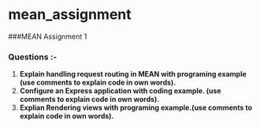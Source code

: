 # mean_assignment
###MEAN Assignment 1

### Questions :- 
1. **Explain handling request routing in MEAN with programing example (use comments to explain code in own words).**
2. **Configure  an Express application with coding example. (use comments to explain code in own words).**
3. **Explian Rendering views with programing example.(use comments to explain code in own words).**

